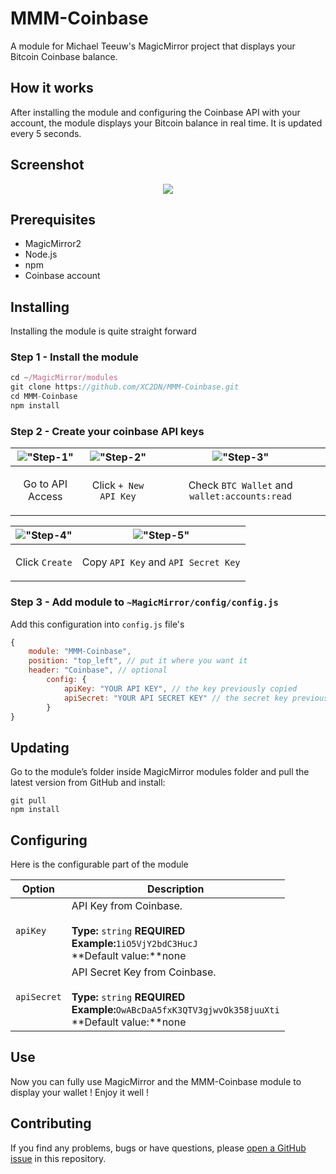 # MMM-Coinbase
A module for Michael Teeuw's MagicMirror project that displays your Bitcoin Coinbase balance.

## How it works
After installing the module and configuring the Coinbase API with your account, the module displays your Bitcoin balance in real time. It is updated every 5 seconds.

## Screenshot
<p align="center">
  <img src="https://github.com/XC2DN/MMM-Coinbase/blob/master/img/readme/MMM-Coinbase.png">
</p>

## Prerequisites
* MagicMirror2
* Node.js
* npm
* Coinbase account

## Installing
Installing the module is quite straight forward
### Step 1 - Install the module
```javascript
cd ~/MagicMirror/modules
git clone https://github.com/XC2DN/MMM-Coinbase.git
cd MMM-Coinbase
npm install
```
### Step 2 - Create your coinbase API keys
|!["Step-1"](https://github.com/XC2DN/MMM-Coinbase/blob/master/img/readme/Step-1.png "Step-1")|!["Step-2"](https://github.com/XC2DN/MMM-Coinbase/blob/master/img/readme/Step-2.png "Step-2")|!["Step-3"](https://github.com/XC2DN/MMM-Coinbase/blob/master/img/readme/Step-3.png "Step-3")|
|-------------|-------------|-------------|
|<p align="center">Go to API Access</p>|<p align="center">Click `+ New API Key`</p>|<p align="center">Check `BTC Wallet` and `wallet:accounts:read`</p>|

|!["Step-4"](https://github.com/XC2DN/MMM-Coinbase/blob/master/img/readme/Step-4.png "Step-4")|!["Step-5"](https://github.com/XC2DN/MMM-Coinbase/blob/master/img/readme/Step-5.png "Step-5")|
|-------------|-------------|
|<p align="center">Click `Create`</p>|<p align="center">Copy `API Key` and `API Secret Key`</p>|

### Step 3 - Add module to `~MagicMirror/config/config.js`
Add this configuration into `config.js` file's
```javascript
{
    module: "MMM-Coinbase",
    position: "top_left", // put it where you want it
    header: "Coinbase", // optional
        config: {
            apiKey: "YOUR API KEY", // the key previously copied
            apiSecret: "YOUR API SECRET KEY" // the secret key previously copied
        }
}
```
## Updating
Go to the module’s folder inside MagicMirror modules folder and pull the latest version from GitHub and install:
```
git pull
npm install
```
## Configuring
Here is the configurable part of the module

|Option|Description|
|------|-----------|
|`apiKey`|API Key from Coinbase.<br><br>**Type:** `string` **REQUIRED**<br>**Example:**`1iO5VjY2bdC3HucJ`<br>**Default value:**none|
|`apiSecret`|API Secret Key from Coinbase.<br><br>**Type:** `string` **REQUIRED**<br>**Example:**`OwABcDaA5fxK3QTV3gjwvOk358juuXti`<br>**Default value:**none|

## Use
Now you can fully use MagicMirror and the MMM-Coinbase module to display your wallet ! Enjoy it well !

## Contributing
If you find any problems, bugs or have questions, please [open a GitHub issue](https://github.com/XC2DN/MMM-Coinbase/issues) in this repository.
